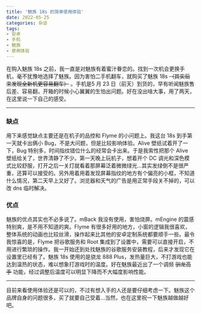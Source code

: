 ```yaml
---
title: '魅族 18s 的简单使用体验'
date: 2022-05-25
categories: 杂谈
tags: 
- 安卓
- 手机
- 魅族
- 使用体验
---
```

在购入魅族 18s 之前，我一直是对魅族有着蜜汁眷恋的。找到一次机会更换手机，毫不犹豫地选择了魅族。因为害怕二手机翻车，就购买了魅族 18s ~~（其实后来发现全新机更容易翻车）~~ 。手机是5 月 23 日（前天）到货的，早有听闻魅族售后差、容易翻，开箱的时候小心翼翼的生怕出问题。好在没出啥大事，用了两天，在这里说一下自己的感受。
<!-- more -->
- - -
### 缺点
用下来感觉缺点主要还是在机子的品控和 Flyme 的小问题上。我这台 18s 到手第一天就卡出俩小 Bug，不是大问题，但是比较影响体验。Alive 壁纸试着开了一下，Bug 特别多，时间指纹错位什么的经常会卡出来。于是我索性把那个 Alive 壁纸给关了，世界清静了不少。第一天晚上玩机子，想着开个 DC 调光和深色模式比较舒服，打开之后一关灯就看着那屏幕泛着微微绿光...其实发绿倒不是很严重，还算可以接受的。另外用着用着发现屏幕指纹的地方有个偏亮的小框，不知道什么情况，第二天早上又好了。浏览器和天气的广告是用正常手段关不掉的，可以改 dns 临时解决。
### 优点
魅族的优点其实也不必多说了。mBack 我没有使用，害怕烧屏。mEngine 的震感特别爽，是不用不知道的爽。Flyme 有很多好用的地方，小窗的逻辑我很喜欢，整体系统的动画也比较丝滑，操作起来比其他的安卓定制系统都要顺手一些。最令我惊喜的是，Flyme 把谷歌服务和 Root 集成到了设置中，需要可以直接开启，不用进行繁琐的操作。我一开始还到处找魅族的谷歌服务安装教程，后来才发现它在设置里已经有了。魅族 18s 使用的是骁龙 888 Plus，发热量巨大，不打游戏也能达到温热的状态，难以想象打游戏时的温度。好在魅族最近出了一个调频 ~~驯龙高手~~ 功能，经过调整后温度可以明显下降而不大幅度影响性能。
- - -
目前来看使用体验还是可以的，不过有想入手的人还是要仔细考虑一下。魅族这个品牌自身的问题很多，买了就要自己受着...当然，也在这里祝一下魅族越做越好吧。
